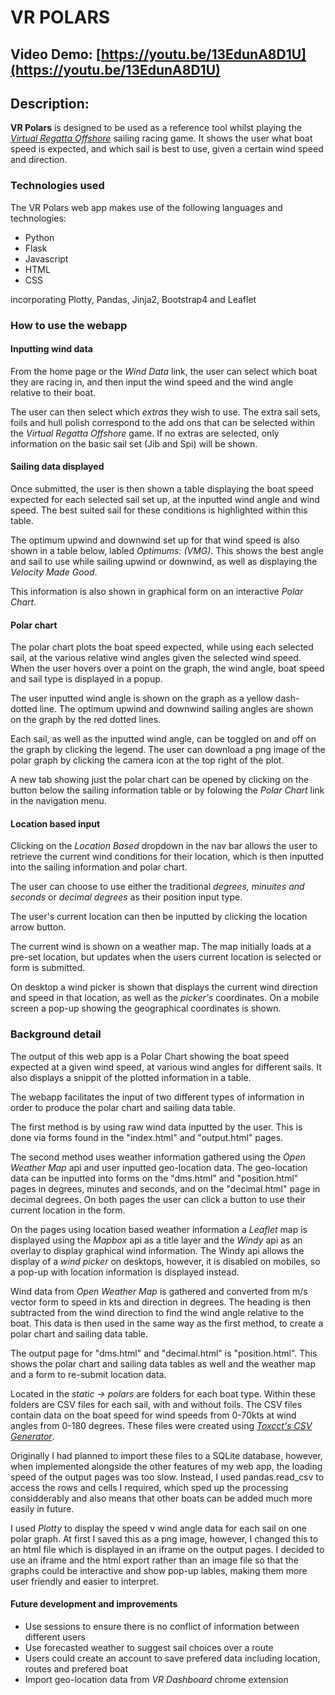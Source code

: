 # **VR POLARS**

## **Video Demo:**  [https://youtu.be/13EdunA8D1U](https://youtu.be/13EdunA8D1U)

## **Description:**

**VR Polars** is designed to be used as a reference tool whilst playing the [*Virtual Regatta Offshore*](https://www.virtualregatta.com/en/) sailing racing game.
It shows the user what boat speed is expected, and which sail is best to use, given a certain wind speed and direction.

### **Technologies used**

The VR Polars web app makes use of the following languages and technologies:

- Python
- Flask
- Javascript
- HTML
- CSS

incorporating Plotty, Pandas, Jinja2, Bootstrap4 and Leaflet

### **How to use the webapp**

#### **Inputting wind data**

From the home page or the *Wind Data* link, the user can select which boat they are racing in, and then input the wind speed
and the wind angle relative to their boat.

The user can then select which *extras* they wish to use. The extra sail sets, foils and hull polish correspond to the add
ons that can be selected within the *Virtual Regatta Offshore* game. If no extras are selected,
only information on the basic sail set (Jib and Spi) will be shown.

#### **Sailing data displayed**

Once submitted, the user is then shown a table displaying the boat speed expected for each selected sail set up, at the inputted wind angle and wind speed.
The best suited sail for these conditions is highlighted within this table.

The optimum upwind and downwind set up for that wind speed is also shown in a table below, labled *Optimums: (VMG)*. This shows the best angle
and sail to use while sailing upwind or downwind, as well as displaying the *Velocity Made Good*.

This information is also shown in graphical form on an interactive *Polar Chart*.

#### **Polar chart**

The polar chart plots the boat speed expected, while using each selected sail, at the various relative wind angles given the selected wind speed.
When the user hovers over a point on the graph, the wind angle, boat speed and sail type is displayed in a popup.

The user inputted wind angle is shown on the graph as a yellow dash-dotted line.
The optimum upwind and downwind sailing angles are shown on the graph by the red dotted lines.

Each sail, as well as the inputted wind angle, can be toggled on and off on the graph by clicking the legend.
The user can download a png image of the polar graph by clicking the camera icon at the top right of the plot.

A new tab showing just the polar chart can be opened by clicking on the button below the sailing information table or by folowing the
*Polar Chart* link in the navigation menu.

#### **Location based input**

Clicking on the *Location Based* dropdown in the nav bar allows the user to retrieve the current wind conditions for their location,
which is then inputted into the sailing information and polar chart.

The user can choose to use either the traditional *degrees, minuites and seconds* or *decimal degrees* as their position input type.

The user's current location can then be inputted by clicking the location arrow button.

The current wind is shown on a weather map. The map initially loads at a pre-set location, but updates when the users current location
is selected or form is submitted.

On desktop a wind picker is shown that displays the current wind direction and speed in that location, as well as the *picker's* coordinates.
On a mobile screen a pop-up showing the geographical coordinates is shown.

### **Background detail**

The output of this web app is a Polar Chart showing the boat speed expected at a given wind speed, at various wind angles for different sails.
It also displays a snippit of the plotted information in a table.

The webapp facilitates the input of two different types of information in order to produce the polar chart and sailing data table.

The first method is by using raw wind data inputted by the user.
This is done via forms found in the "index.html" and "output.html" pages.

The second method uses weather information gathered using the *Open Weather Map* api and user inputted geo-location data.
The geo-location data can be inputted into forms on the "dms.html" and "position.html" pages in degrees, minutes and seconds,
and on the "decimal.html" page in decimal degrees. On both pages the user can click a button to use their current location in the form.

On the pages using location based weather information a *Leaflet* map is displayed using the *Mapbox* api as a title layer and the *Windy* api
as an overlay to display graphical wind information. The Windy api allows the display of a *wind picker* on desktops, however, it is disabled on mobiles,
so a pop-up with location information is displayed instead.

Wind data from *Open Weather Map* is gathered and converted from m/s vector form to speed in kts and direction in degrees. The heading is then subtracted
from the wind direction to find the wind angle relative to the boat. This data is then used in the same way as the first method, to create a polar chart
and sailing data table.

The output page for "dms.html" and "decimal.html" is "position.html". This shows the polar chart and sailing data tables as well and the weather
map and a form to re-submit location data.

Located in the *static -> polars* are folders for each boat type. Within these folders are CSV files for each sail, with and without foils.
The CSV files contain data on the boat speed for wind speeds from 0-70kts at wind angles from 0-180 degrees.
These files were created using [*Toxcct's CSV Generator*](http://toxcct.free.fr/polars/generator.htm).

Originally I had planned to import these files to a SQLite database, however, when implemented alongside the other features of my web app,
the loading speed of the output pages was too slow. Instead, I used pandas.read_csv to access the rows and cells I required, which sped up
the processing considderably and also means that other boats can be added much more easily in future.

I used *Plotty* to display the speed v wind angle data for each sail on one polar graph. At first I saved this as a png image, however,
I changed this to an html file which is displayed in an iframe on the output pages. I decided to use an iframe and the html export
rather than an image file so that the graphs could be interactive and show pop-up lables, making them more user friendly and easier to interpret.

#### **Future development and improvements**

- Use sessions to ensure there is no conflict of information between different users
- Use forecasted weather to suggest sail choices over a route
- Users could create an account to save prefered data including location, routes and prefered boat
- Import geo-location data from *VR Dashboard* chrome extension
